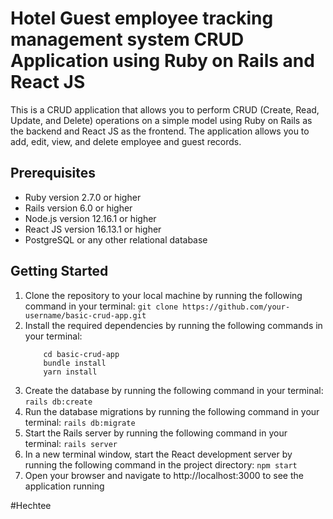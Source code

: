 # Hotel Guest employee tracking management system CRUD Application using Ruby on Rails and React JS

This is a CRUD application that allows you to perform CRUD (Create, Read, Update, and Delete) operations on a simple model using Ruby on Rails as the backend and React JS as the frontend. The application allows you to add, edit, view, and delete employee and guest records.

## Prerequisites

* Ruby version 2.7.0 or higher
* Rails version 6.0 or higher
* Node.js version 12.16.1 or higher
* React JS version 16.13.1 or higher
* PostgreSQL or any other relational database

## Getting Started
1. Clone the repository to your local machine by running the following command in your terminal:
    `git clone https://github.com/your-username/basic-crud-app.git`
2. Install the required dependencies by running the following commands in your terminal:
    ```
        cd basic-crud-app
        bundle install
        yarn install
    ```
3. Create the database by running the following command in your terminal:
    `rails db:create`
4. Run the database migrations by running the following command in your terminal:
    `rails db:migrate`
5. Start the Rails server by running the following command in your terminal:
    `rails server`
6. In a new terminal window, start the React development server by running the following command in the project directory:
    `npm start`
7. Open your browser and navigate to http://localhost:3000 to see the application running

#Hechtee
